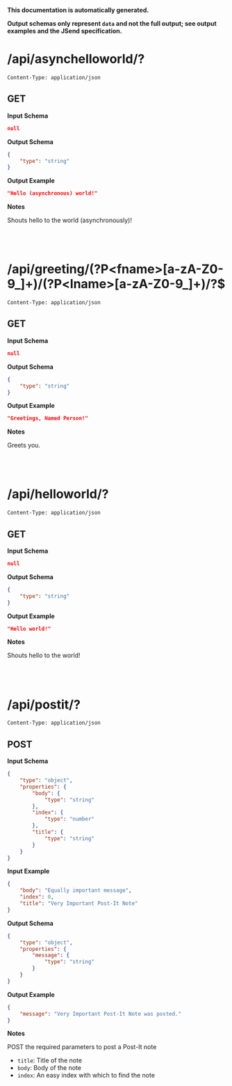 **This documentation is automatically generated.**

**Output schemas only represent `data` and not the full output; see output examples and the JSend specification.**

# /api/asynchelloworld/?

    Content-Type: application/json

## GET
**Input Schema**
```json
null
```

**Output Schema**
```json
{
    "type": "string"
}
```

**Output Example**
```json
"Hello (asynchronous) world!"
```


**Notes**

Shouts hello to the world (asynchronously)!



<br>
<br>

# /api/greeting/\(?P\<fname\>\[a\-zA\-Z0\-9\_\]\+\)/\(?P\<lname\>\[a\-zA\-Z0\-9\_\]\+\)/?$

    Content-Type: application/json

## GET
**Input Schema**
```json
null
```

**Output Schema**
```json
{
    "type": "string"
}
```

**Output Example**
```json
"Greetings, Named Person!"
```


**Notes**

Greets you.



<br>
<br>

# /api/helloworld/?

    Content-Type: application/json

## GET
**Input Schema**
```json
null
```

**Output Schema**
```json
{
    "type": "string"
}
```

**Output Example**
```json
"Hello world!"
```


**Notes**

Shouts hello to the world!



<br>
<br>

# /api/postit/?

    Content-Type: application/json

## POST
**Input Schema**
```json
{
    "type": "object", 
    "properties": {
        "body": {
            "type": "string"
        }, 
        "index": {
            "type": "number"
        }, 
        "title": {
            "type": "string"
        }
    }
}
```

**Input Example**
```json
{
    "body": "Equally important message", 
    "index": 0, 
    "title": "Very Important Post-It Note"
}
```

**Output Schema**
```json
{
    "type": "object", 
    "properties": {
        "message": {
            "type": "string"
        }
    }
}
```

**Output Example**
```json
{
    "message": "Very Important Post-It Note was posted."
}
```


**Notes**


POST the required parameters to post a Post-It note

* `title`: Title of the note
* `body`: Body of the note
* `index`: An easy index with which to find the note



